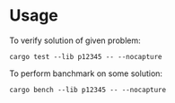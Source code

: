 # Usage

To verify solution of given problem:

```
cargo test --lib p12345 -- --nocapture
```

To perform banchmark on some solution:

```
cargo bench --lib p12345 -- --nocapture
```
